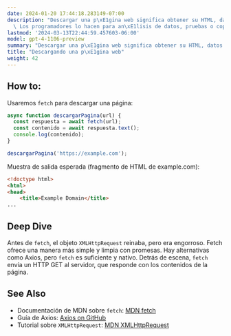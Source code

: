 ```yaml
---
date: 2024-01-20 17:44:18.283149-07:00
description: "Descargar una p\xE1gina web significa obtener su HTML, datos y multimedia.\
  \ Los programadores lo hacen para an\xE1lisis de datos, pruebas o copias de seguridad."
lastmod: '2024-03-13T22:44:59.457603-06:00'
model: gpt-4-1106-preview
summary: "Descargar una p\xE1gina web significa obtener su HTML, datos y multimedia."
title: "Descargando una p\xE1gina web"
weight: 42
---
```


## How to:
Usaremos `fetch` para descargar una página:

```javascript
async function descargarPagina(url) {
  const respuesta = await fetch(url);
  const contenido = await respuesta.text();
  console.log(contenido);
}

descargarPagina('https://example.com');
```

Muestra de salida esperada (fragmento de HTML de example.com):

```html
<!doctype html>
<html>
<head>
    <title>Example Domain</title>
...
```

## Deep Dive
Antes de `fetch`, el objeto `XMLHttpRequest` reinaba, pero era engorroso. Fetch ofrece una manera más simple y limpia con promesas. Hay alternativas como Axios, pero `fetch` es suficiente y nativo. Detrás de escena, `fetch` envía un HTTP GET al servidor, que responde con los contenidos de la página.

## See Also
- Documentación de MDN sobre `fetch`: [MDN fetch](https://developer.mozilla.org/es/docs/Web/API/Fetch_API)
- Guía de Axios: [Axios on GitHub](https://github.com/axios/axios)
- Tutorial sobre `XMLHttpRequest`: [MDN XMLHttpRequest](https://developer.mozilla.org/es/docs/Web/API/XMLHttpRequest)

